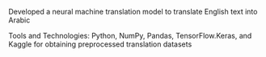  Developed a neural machine translation model to translate English text into Arabic

Tools and Technologies: Python, NumPy, Pandas, TensorFlow.Keras, and Kaggle for obtaining preprocessed translation datasets
